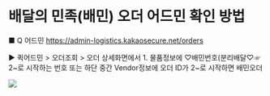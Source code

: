 # 배달의 민족(배민) 오더 어드민 확인 방법

■ Q 어드민 <https://admin-logistics.kakaosecure.net/orders>

▶ 퀵어드민 > 오더조회 > 오더 상세화면에서 1. 물품정보에 ♡배민번호(분리배달♡☞ 2~로 시작하는 번호 또는 하단 중간 Vendor정보에 오더 ID가 2~로 시작하면 배민오더

![](https://kakaomobilitysupport.zendesk.com/hc/article_attachments/34227496792985)